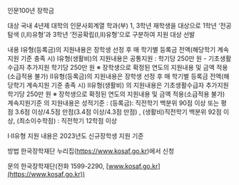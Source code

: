 인문100년 장학금

대상
 국내 4년제 대학의 인문사회계열 학과(부) 1, 3학년 재학생을 대상으로 1학년 ‘전공탐색 (I,II)유형’과 3학년 ‘전공확립(I,II)유형’으로 구분하여 지원 대상 선발

내용
 Ⅰ유형(등록금)의 지원내용은 장학생 선정 후 매 학기별 등록금 전액(해당학기 계속지원 기준 충족 시)
 Ⅰ유형(생활비)의 지원내용은 공통지원 : 학기당 250만 원 - 기초생활수급자 추가지원 학기당 250만 원 ※ 장학생으로 확정된 연도의 지원내용 및 금액 적용(소급적용 불가)
  Ⅱ유형(등록금)의 지원내용은 장학생 선정 후 매 학기별 등록금 전액(해당학기 계속지원 기준 충족 시)
 Ⅱ유형(생활비) 의 지원내용은 기초생활수급자 추가지원 학기당 250만 원 ※ 장학생으로 확정된 연도의 지원내용 및 금액 적용(소급적용 불가)
 계속지원기준 의 지원내용은 성적기준 : (등록금): 직전학기 백분위 90점 이상 또는 평점 3.6점 이상/4.5점 만점(3.4점 이상/4.3점 만점) , (생활비)직전학기 백분위 92점 이상, (최소이수학점) : 직전학기 12학점 이상

 Ⅰ·Ⅱ유형 지원 내용은 2023년도 신규장학생 지원 기준

방법
 한국장학재단 누리집(https://www.kosaf.go.kr)에서 신청

문의 
 한국장학재단(전화 1599-2290, [www.kosaf.go.kr](https://www.kosaf.go.kr))
